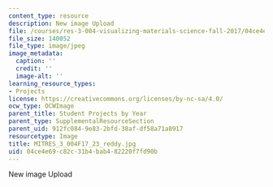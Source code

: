 ```yaml
---
content_type: resource
description: New image Upload
file: /courses/res-3-004-visualizing-materials-science-fall-2017/04ce4e69c82c31b4bab482220f7fd90b_MITRES_3_004F17_23_reddy.jpg
file_size: 140052
file_type: image/jpeg
image_metadata:
  caption: ''
  credit: ''
  image-alt: ''
learning_resource_types:
- Projects
license: https://creativecommons.org/licenses/by-nc-sa/4.0/
ocw_type: OCWImage
parent_title: Student Projects by Year
parent_type: SupplementalResourceSection
parent_uid: 912fc084-9e83-2bfd-38af-df58a71a8917
resourcetype: Image
title: MITRES_3_004F17_23_reddy.jpg
uid: 04ce4e69-c82c-31b4-bab4-82220f7fd90b
---
```

New image Upload